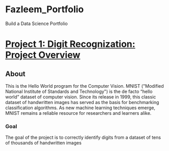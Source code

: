 # Fazleem_Portfolio
Build a Data Science Portfolio

# [Project 1: Digit Recognization: Project Overview](https://github.com/Fazleem/Fazleem_Portfolio/)

## About
This is the Hello World program for the Computer Vision. MNIST ("Modified National Institute of Standards and Technology") is the de facto “hello world” dataset of computer vision. Since its release in 1999, this classic dataset of handwritten images has served as the basis for benchmarking classification algorithms. As new machine learning techniques emerge, MNIST remains a reliable resource for researchers and learners alike.

### Goal

The goal of the project is to correctly identify digits from a dataset of tens of thousands of handwritten images
